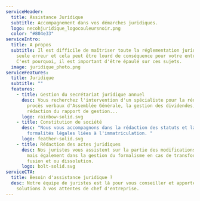 ```yaml
---
serviceHeader:
  title: Assistance Juridique
  subtitle: Accompagnement dans vos démarches juridiques.
  logo: necohjuridique_logocouleursnoir.png
  color: "#804e33"
serviceIntro:
  title: A propos
  subtitle: Il est difficile de maîtriser toute la réglementation juridique, une
    seule erreur et cela peut être lourd de conséquence pour votre entreprise.
    C'est pourquoi, il est important d'être épaulé sur ces sujets.
  image: juridique_photo.png
serviceFeatures:
  title: Juridique
  subtitle: ""
  features:
    - title: Gestion du secrétariat juridique annuel
      desc: Vous recherchez l'intervention d'un spécialiste pour la rédaction des
        procès verbaux d'Assemblée Générale, la gestion des dividendes, la
        rédaction du rapport de gestion...
      logo: rainbow-solid.svg
    - title: Constitution de société
      desc: "Nous vous accompagnons dans la rédaction des statuts et la gestion des
        formalités légales liées à l'immatriculation. "
      logo: feather-solid.svg
    - title: Rédaction des actes juridiques
      desc: Nos juristes vous assistent sur la partie des modifications statutaires
        mais également dans la gestion du formalisme en cas de transformation,
        fusion et ou dissolution.
      logo: bolt-solid.svg
serviceCTA:
  title: Besoin d'assistance juridique ?
  desc: Notre équipe de juristes est là pour vous conseiller et apporter des
    solutions à vos attentes de chef d'entreprise.
---
```

